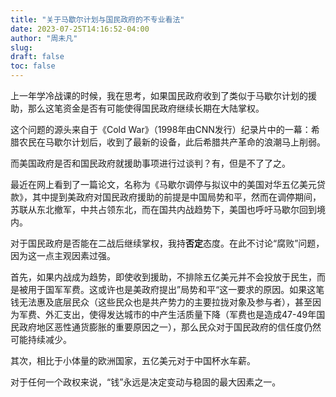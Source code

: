 ```yaml
---
title: "关于马歇尔计划与国民政府的不专业看法"
date: 2023-07-25T14:16:52-04:00
author: "周未凡"
slug:
draft: false
toc: false
---
```

<p>上一年学冷战课的时候，我在思考，如果国民政府收到了类似于马歇尔计划的援助，那么这笔资金是否有可能使得国民政府继续长期在大陆掌权。</p>
<p>这个问题的源头来自于《Cold War》（1998年由CNN发行）纪录片中的一幕：希腊农民在马歇尔计划后，收到了最新的设备，此后希腊共产革命的浪潮马上削弱。</p>
<p>而美国政府是否和国民政府就援助事项进行过谈判？有，但是不了了之。</p>
<p>最近在网上看到了一篇论文，名称为《马歇尔调停与拟议中的美国对华五亿美元贷款》，其中提到美政府对国民政府援助的前提是中国局势和平，然而在调停期间，苏联从东北撤军，中共占领东北，而在国共内战趋势下，美国也呼吁马歇尔回到境内。</p>
<p>对于国民政府是否能在二战后继续掌权，我持<b>否定</b>态度。在此不讨论“腐败”问题，因为这一点主观因素过强。</p>
<p>首先，如果内战成为趋势，即使收到援助，不排除五亿美元并不会投放于民生，而是被用于国军军费。这或许也是美政府提出”局势和平“这一要求的原因。如果这笔钱无法惠及底层民众（这些民众也是共产势力的主要拉拢对象及参与者），甚至因为军费、外汇支出，使得发达城市的中产生活质量下降（军费也是造成47-49年国民政府地区恶性通货膨胀的重要原因之一），那么民众对于国民政府的信任度仍然可能持续减少。</p>
<p>其次，相比于小体量的欧洲国家，五亿美元对于中国杯水车薪。</p>
<p>对于任何一个政权来说，“钱”永远是决定变动与稳固的最大因素之一。</p>